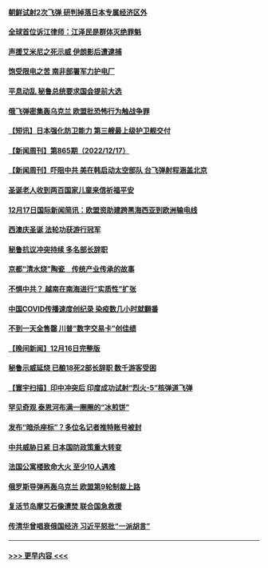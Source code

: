 #### [朝鲜试射2次飞弹 研判掉落日本专属经济区外](../pages/prog202/a103600980.md?t=12181401) 
#### [全球首位诉江律师：江泽民是群体灭绝罪魁](../pages/prog202/a103600937.md?t=12181401) 
#### [声援艾米尼之死示威 伊朗影后遭逮捕](../pages/prog202/a103600929.md?t=12181401) 
#### [饱受限电之苦 南非部署军力护电厂](../pages/prog202/a103600923.md?t=12181401) 
#### [平息动乱 秘鲁总统要求国会提前大选](../pages/prog202/a103600913.md?t=12181401) 
#### [俄飞弹密集轰乌克兰 欧盟批恐怖行为触战争罪](../pages/prog202/a103600800.md?t=12181401) 
#### [【短讯】日本强化防卫能力 第三艘最上级护卫舰交付](../pages/prog202/a103600796.md?t=12181401) 
#### [【新闻周刊】第865期（2022/12/17）](../pages/prog202/a103600738.md?t=12181401) 
#### [【新闻周刊】吓阻中共 美在韩启动太空部队 台飞弹射程涵盖北京](../pages/prog202/a103600733.md?t=12181401) 
#### [圣诞老人收到两百国家儿童来信祈福平安](../pages/prog202/a103600690.md?t=12181401) 
#### [12月17日国际新闻简讯：欧盟资助建跨黑海西亚到欧洲输电线](../pages/prog202/a103600694.md?t=12181401) 
#### [西澳庆圣诞 法轮功获游行冠军](../pages/prog202/a103600460.md?t=12181401) 
#### [秘鲁抗议冲突持续 多名部长辞职](../pages/prog202/a103600472.md?t=12181401) 
#### [京都“清水烧”陶瓷　传统产业传承的故事](../pages/prog202/a103600474.md?t=12181401) 
#### [不惧中共？ 越南在南海进行“实质性”扩张](../pages/prog202/a103600402.md?t=12181401) 
#### [中国COVID传播速度创纪录 染疫数几小时就翻番](../pages/prog202/a103600399.md?t=12181401) 
#### [不到一天全售罄 川普“数字交易卡”创佳绩](../pages/prog202/a103600393.md?t=12181401) 
#### [【晚间新闻】12月16日完整版](../pages/prog202/a103600145.md?t=12181401) 
#### [秘鲁示威延烧 已酿18死2部长辞职 数千游客受困](../pages/prog202/a103600275.md?t=12181401) 
#### [【寰宇扫描】印中冲突后 印度成功试射“烈火-5”核弹道飞弹](../pages/prog202/a103600168.md?t=12181401) 
#### [罕见奇观 泰恩河布满一圈圈的“冰煎饼”](../pages/prog202/a103599404.md?t=12181401) 
#### [发布“暗杀座标”？多位名记者推特账号被封](../pages/prog202/a103600025.md?t=12181401) 
#### [中共威胁日紧 日本国防政策重大转变](../pages/prog202/a103600027.md?t=12181401) 
#### [法国公寓楼致命大火 至少10人遇难](../pages/prog202/a103600020.md?t=12181401) 
#### [俄罗斯导弹再轰乌克兰 欧盟第9轮制裁上路](../pages/prog202/a103600016.md?t=12181401) 
#### [复活节岛摩艾石像遭焚 联合国急救援](../pages/prog202/a103599964.md?t=12181401) 
#### [传清华曾唱衰俄国经济 习近平怒批“一派胡言”](../pages/prog202/a103599963.md?t=12181401) 

----
#### [ >>> 更早内容 <<< ](../indexes/prog202-earlier.md)
